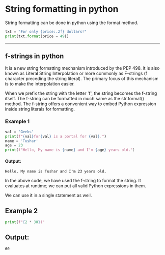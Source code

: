 # String formatting in python
String formatting can be done in python using the format method.
```python
txt = "For only {price:.2f} dollars!"
print(txt.format(price = 49))
```
---
## f-strings in python
It is a new string formatting mechanism introduced by the PEP 498. It is also known as Literal String Interpolation or more commonly as F-strings (f character preceding the string literal). The primary focus of this mechanism is to make the interpolation easier.

When we prefix the string with the letter 'f', the string becomes the f-string itself. The f-string can be formatted in much same as the str.format() method. The f-string offers a convenient way to embed Python expression inside string literals for formatting.

### Example 1
```python
val = 'Geeks'  
print(f"{val}for{val} is a portal for {val}.")  
name = 'Tushar'  
age = 23  
print(f"Hello, My name is {name} and I'm {age} years old.")  
```
#### Output:
```
Hello, My name is Tushar and I'm 23 years old.
```
In the above code, we have used the f-string to format the string. It evaluates at runtime; we can put all valid Python expressions in them.

We can use it in a single statement as well.

## Example 2
```python
print(f"{2 * 30})"  
```
## Output:
```
60
```
